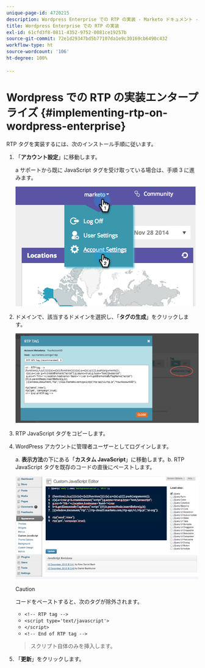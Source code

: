 ```yaml
---
unique-page-id: 4720215
description: Wordpress Enterprise での RTP の実装 - Marketo ドキュメント - 製品ドキュメント
title: Wordpress Enterprise での RTP の実装
exl-id: 61cfd3f8-0811-4352-9752-0081ce19257b
source-git-commit: 72e1d29347bd5b77107da1e9c30169cb6490c432
workflow-type: ht
source-wordcount: '106'
ht-degree: 100%

---
```


# Wordpress での RTP の実装エンタープライズ {#implementing-rtp-on-wordpress-enterprise}

RTP タグを実装するには、次のインストール手順に従います。

1. 「**アカウント設定**」に移動します。

   a サポートから既に JavaScript タグを受け取っている場合は、手順 3 に進みます。

   ![](assets/image2014-11-30-15-3a19-3a21-3.png)

1. ドメインで、該当するドメインを選択し、「**タグの生成**」をクリックします。

   ![](assets/image2014-11-30-15-3a20-3a17-3.png)

1. RTP JavaScript タグをコピーします。

1. WordPress アカウントに管理者ユーザーとしてログインします。

   a. **表示方法**&#x200B;の下にある「**カスタム JavaScript**」に移動します。b. RTP JavaScript タグを既存のコードの直後にペーストします。

   ![](assets/image2014-12-3-17-3a51-3a46.png)

   >[!CAUTION]
   >
   >コードをペーストすると、次のタグが除外されます。
   >
   >* `<!-- RTP tag -->`
   >* `<script type='text/javascript'>`
   >* `</script>`
   >* `<!-- End of RTP tag -->`

   >
   >スクリプト自体のみを挿入します。

1. 「**更新**」をクリックします。
